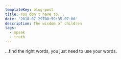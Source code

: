 ```yaml
---
templateKey: blog-post
title: You don't have to...
date: '2018-07-29T08:59:35-07:00'
description: The wisdom of children
tags:
  - speak
  - truth
---
```

...find the right words, you just need to use your words.
